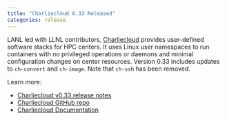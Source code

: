 ```yaml
---
title: "Charliecloud 0.33 Released"
categories: release
---
```


LANL led with LLNL contributors, [Charliecloud](https://github.com/hpc/charliecloud) provides user-defined software stacks for HPC centers. It uses Linux user namespaces to run containers with no privileged operations or daemons and minimal configuration changes on center resources. Version 0.33 includes updates to `ch-convert` and `ch-image`. Note that `ch-ssh` has been removed.

Learn more:

- [Charliecloud v0.33 release notes](https://github.com/hpc/charliecloud/releases/tag/v0.33)
- [Charliecloud GitHub repo](https://github.com/hpc/charliecloud)
- [Charliecloud Documentation](https://hpc.github.io/charliecloud)
